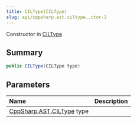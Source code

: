 ```yaml
---
title: CILType(CILType)
slug: api/cppsharp.ast.ciltype..ctor-3
---
```

Constructor in [CILType](/api/cppsharp/ast/ciltype)

## Summary



```csharp
public CILType(CILType type)
```

## Parameters

|Name|Description|
|:---|:---|
|[CppSharp.AST.CILType](/api/cppsharp/ast/ciltype) type||

